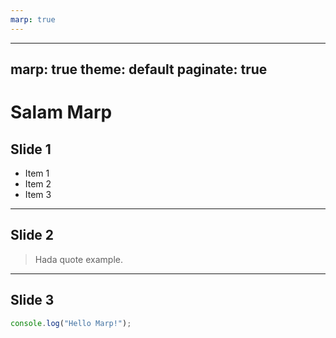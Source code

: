 ```yaml
---
marp: true
---
```


---
marp: true
theme: default
paginate: true
---

# Salam Marp

## Slide 1

- Item 1
- Item 2
- Item 3

---

## Slide 2

> Hada quote example.

---

## Slide 3

```javascript
console.log("Hello Marp!");
